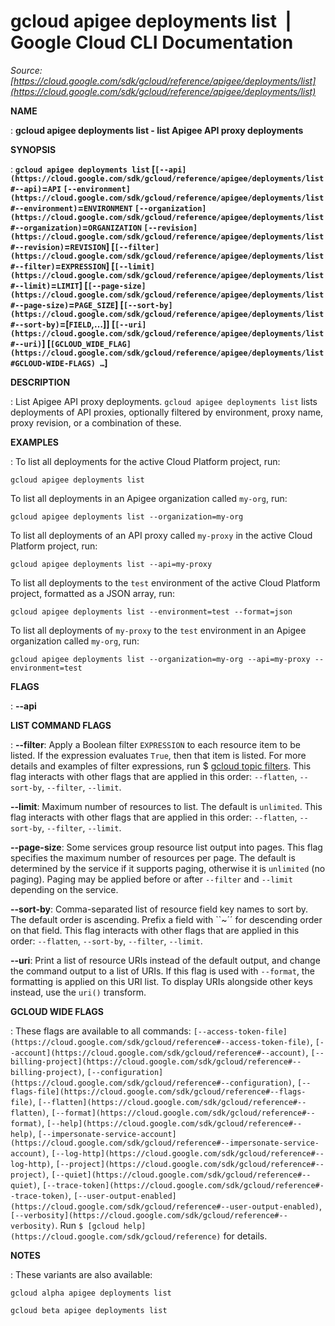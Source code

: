 # gcloud apigee deployments list  |  Google Cloud CLI Documentation

*Source: [https://cloud.google.com/sdk/gcloud/reference/apigee/deployments/list](https://cloud.google.com/sdk/gcloud/reference/apigee/deployments/list)*

**NAME**

: **gcloud apigee deployments list - list Apigee API proxy deployments**

**SYNOPSIS**

: **`gcloud apigee deployments list` [`[--api](https://cloud.google.com/sdk/gcloud/reference/apigee/deployments/list#--api)`=`API` `[--environment](https://cloud.google.com/sdk/gcloud/reference/apigee/deployments/list#--environment)`=`ENVIRONMENT` `[--organization](https://cloud.google.com/sdk/gcloud/reference/apigee/deployments/list#--organization)`=`ORGANIZATION` `[--revision](https://cloud.google.com/sdk/gcloud/reference/apigee/deployments/list#--revision)`=`REVISION`] [`[--filter](https://cloud.google.com/sdk/gcloud/reference/apigee/deployments/list#--filter)`=`EXPRESSION`] [`[--limit](https://cloud.google.com/sdk/gcloud/reference/apigee/deployments/list#--limit)`=`LIMIT`] [`[--page-size](https://cloud.google.com/sdk/gcloud/reference/apigee/deployments/list#--page-size)`=`PAGE_SIZE`] [`[--sort-by](https://cloud.google.com/sdk/gcloud/reference/apigee/deployments/list#--sort-by)`=[`FIELD`,…]] [`[--uri](https://cloud.google.com/sdk/gcloud/reference/apigee/deployments/list#--uri)`] [`[GCLOUD_WIDE_FLAG](https://cloud.google.com/sdk/gcloud/reference/apigee/deployments/list#GCLOUD-WIDE-FLAGS) …`]**

**DESCRIPTION**

: List Apigee API proxy deployments.
`gcloud apigee deployments list` lists deployments of API proxies,
optionally filtered by environment, proxy name, proxy revision, or a combination
of these.

**EXAMPLES**

: To list all deployments for the active Cloud Platform project, run:

```
gcloud apigee deployments list
```

To list all deployments in an Apigee organization called
``my-org``, run:

```
gcloud apigee deployments list --organization=my-org
```

To list all deployments of an API proxy called
``my-proxy`` in the active Cloud Platform
project, run:

```
gcloud apigee deployments list --api=my-proxy
```

To list all deployments to the ``test``
environment of the active Cloud Platform project, formatted as a JSON array,
run:

```
gcloud apigee deployments list --environment=test --format=json
```

To list all deployments of ``my-proxy`` to the
``test`` environment in an Apigee organization
called ``my-org``, run:

```
gcloud apigee deployments list --organization=my-org --api=my-proxy --environment=test
```

**FLAGS**

: **--api**

**LIST COMMAND FLAGS**

: **--filter**:
Apply a Boolean filter `EXPRESSION` to each resource item
to be listed. If the expression evaluates `True`, then that item is
listed. For more details and examples of filter expressions, run $ [gcloud topic filters](https://cloud.google.com/sdk/gcloud/reference/topic/filters). This flag
interacts with other flags that are applied in this order:
`--flatten`, `--sort-by`, `--filter`,
`--limit`.

**--limit**:
Maximum number of resources to list. The default is `unlimited`. This
flag interacts with other flags that are applied in this order:
`--flatten`, `--sort-by`, `--filter`,
`--limit`.

**--page-size**:
Some services group resource list output into pages. This flag specifies the
maximum number of resources per page. The default is determined by the service
if it supports paging, otherwise it is `unlimited` (no paging).
Paging may be applied before or after `--filter` and
`--limit` depending on the service.

**--sort-by**:
Comma-separated list of resource field key names to sort by. The default order
is ascending. Prefix a field with ``~´´ for descending order on that
field. This flag interacts with other flags that are applied in this order:
`--flatten`, `--sort-by`, `--filter`,
`--limit`.

**--uri**:
Print a list of resource URIs instead of the default output, and change the
command output to a list of URIs. If this flag is used with
`--format`, the formatting is applied on this URI list. To display
URIs alongside other keys instead, use the `uri()` transform.

**GCLOUD WIDE FLAGS**

: These flags are available to all commands: `[--access-token-file](https://cloud.google.com/sdk/gcloud/reference#--access-token-file)`,
`[--account](https://cloud.google.com/sdk/gcloud/reference#--account)`, `[--billing-project](https://cloud.google.com/sdk/gcloud/reference#--billing-project)`,
`[--configuration](https://cloud.google.com/sdk/gcloud/reference#--configuration)`,
`[--flags-file](https://cloud.google.com/sdk/gcloud/reference#--flags-file)`,
`[--flatten](https://cloud.google.com/sdk/gcloud/reference#--flatten)`, `[--format](https://cloud.google.com/sdk/gcloud/reference#--format)`, `[--help](https://cloud.google.com/sdk/gcloud/reference#--help)`, `[--impersonate-service-account](https://cloud.google.com/sdk/gcloud/reference#--impersonate-service-account)`,
`[--log-http](https://cloud.google.com/sdk/gcloud/reference#--log-http)`,
`[--project](https://cloud.google.com/sdk/gcloud/reference#--project)`, `[--quiet](https://cloud.google.com/sdk/gcloud/reference#--quiet)`, `[--trace-token](https://cloud.google.com/sdk/gcloud/reference#--trace-token)`, `[--user-output-enabled](https://cloud.google.com/sdk/gcloud/reference#--user-output-enabled)`,
`[--verbosity](https://cloud.google.com/sdk/gcloud/reference#--verbosity)`.
Run `$ [gcloud help](https://cloud.google.com/sdk/gcloud/reference)` for details.

**NOTES**

: These variants are also available:

```
gcloud alpha apigee deployments list
```

```
gcloud beta apigee deployments list
```